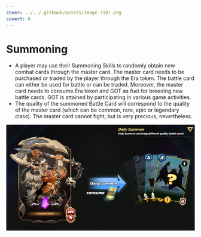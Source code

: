 ```yaml
---
cover: ../../.gitbook/assets/image (18).png
coverY: 0
---
```


# Summoning

* A player may use their Summoning Skills to randomly obtain new combat cards through the master card. The master card needs to be purchased or traded by the player through the Era token. The battle card can either be used for battle or can be traded. Moreover, the master card needs to consume Era token and GOT as fuel for breeding new battle cards. GOT is attained by participating in various game activities.
* The quality of the summoned Battle Card will correspond to the quality of the master card (which can be common, rare, epic or legendary class). The master card cannot fight, but is very precious, nevertheless.

![](<../../.gitbook/assets/image (27).png>)
